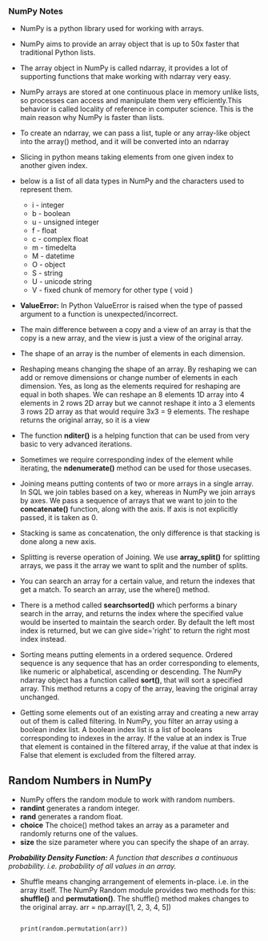 ### NumPy Notes

- NumPy is a python library used for working with arrays.
- NumPy aims to provide an array object that is up to 50x faster that traditional Python lists.
- The array object in NumPy is called ndarray, it provides a lot of supporting functions that make working with ndarray very easy.
- NumPy arrays are stored at one continuous place in memory unlike lists, so processes can access and manipulate them very efficiently.This behavior is called locality of reference in computer science. This is the main reason why NumPy is faster than lists. 
- To create an ndarray, we can pass a list, tuple or any array-like object into the array() method, and it will be converted into an ndarray
- Slicing in python means taking elements from one given index to another given index.


- below is a list of all data types in NumPy and the characters used to represent them.
    - i - integer
    - b - boolean
    - u - unsigned integer
    - f - float
    - c - complex float
    - m - timedelta
    - M - datetime
    - O - object
    - S - string
    - U - unicode string
    - V - fixed chunk of memory for other type ( void )
- **ValueError:** In Python ValueError is raised when the type of passed argument to a function is unexpected/incorrect.
- The main difference between a copy and a view of an array is that the copy is a new array, and the view is just a view of the original array.
- The shape of an array is the number of elements in each dimension.
- Reshaping means changing the shape of an array. By reshaping we can add or remove dimensions or change number of elements in each dimension. Yes, as long as the elements required for reshaping are equal in both shapes. We can reshape an 8 elements 1D array into 4 elements in 2 rows 2D array but we cannot reshape it into a 3 elements 3 rows 2D array as that would require 3x3 = 9 elements. The reshape returns the original array, so it is a view 
- The function **nditer()** is a helping function that can be used from very basic to very advanced iterations.
- Sometimes we require corresponding index of the element while iterating, the **ndenumerate()** method can be used for those usecases.
- Joining means putting contents of two or more arrays in a single array. In SQL we join tables based on a key, whereas in NumPy we join arrays by axes. We pass a sequence of arrays that we want to join to the **concatenate()** function, along with the axis. If axis is not explicitly passed, it is taken as 0.
- Stacking is same as concatenation, the only difference is that stacking is done along a new axis.
- Splitting is reverse operation of Joining. We use **array_split()** for splitting arrays, we pass it the array we want to split and the number of splits.
- You can search an array for a certain value, and return the indexes that get a match. To search an array, use the where() method.
- There is a method called **searchsorted()** which performs a binary search in the array, and returns the index where the specified value would be inserted to maintain the search order. By default the left most index is returned, but we can give side='right' to return the right most index instead.
- Sorting means putting elements in a ordered sequence. Ordered sequence is any sequence that has an order corresponding to elements, like numeric or alphabetical, ascending or descending. The NumPy ndarray object has a function called **sort()**, that will sort a specified array. This method returns a copy of the array, leaving the original array unchanged.
- Getting some elements out of an existing array and creating a new array out of them is called filtering. In NumPy, you filter an array using a boolean index list. A boolean index list is a list of booleans corresponding to indexes in the array. If the value at an index is True that element is contained in the filtered array, if the value at that index is False that element is excluded from the filtered array.

## Random Numbers in NumPy
- NumPy offers the random module to work with random numbers.
- **randint** generates a random integer.
- **rand** generates a random float.
- **choice** The choice() method takes an array as a parameter and randomly returns one of the values.
- **size** the size parameter where you can specify the shape of an array.

_**Probability Density Function:** A function that describes a continuous probability. i.e. probability of all values in an array._

- Shuffle means changing arrangement of elements in-place. i.e. in the array itself. The NumPy Random module provides two methods for this: **shuffle()** and **permutation()**. The shuffle() method makes changes to the original array. arr = np.array([1, 2, 3, 4, 5])
                                                                                                                                                                                                                                           
                                                                                                                                                                                                                                           print(random.permutation(arr))